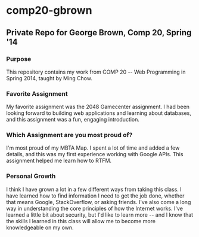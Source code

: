 comp20-gbrown
=============

## Private Repo for George Brown, Comp 20, Spring '14

### Purpose

This repository contains my work from COMP 20 -- Web Programming in Spring 2014, taught by Ming Chow.

### Favorite Assignment

My favorite assignment was the 2048 Gamecenter assignment. I had been looking forward to building web applications and learning about databases, and this assignment was a fun, engaging introduction.

### Which Assignment are you most proud of?

I'm most proud of my MBTA Map. I spent a lot of time and added a few details, and this was my first experience working with Google APIs. This assignment helped me learn how to RTFM.

### Personal Growth

I think I have grown a lot in a few different ways from taking this class. I have learned how to find information I need to get the job done, whether that means Google, StackOverflow, or asking friends. I've also come a long way in understanding the core principles of how the Internet works. I've learned a little bit about security, but I'd like to learn more -- and I know that the skills I learned in this class will allow me to become more knowledgeable on my own.
